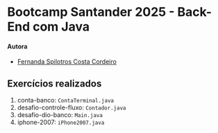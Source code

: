 # Bootcamp Santander 2025 - Back-End com Java

#### Autora 

- [Fernanda Spilotros Costa Cordeiro](https://github.com/oriedrocnanda)

## Exercícios realizados 

1. conta-banco: `ContaTerminal.java`
2. desafio-controle-fluxo: `Contador.java`
4. desafio-dio-banco: `Main.java` 
4. iphone-2007: `iPhone2007.java`

